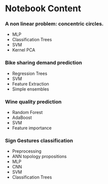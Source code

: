 # Notebook Content

### A non linear problem: concentric circles.
- MLP
- Classification Trees
- SVM
- Kernel PCA

### Bike sharing demand prediction
- Regression Trees
- SVM
- Feature Extraction
- Simple ensembles

### Wine quality prediction
- Random Forest
- AdaBoost
- SVM
- Feature importance

### Sign Gestures classification
- Preprocessing
- ANN topology propositions
- MLP
- CNN
- SVM
- Classification Trees
  
